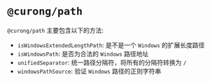 # `@curong/path`


`@curong/path` 主要包含以下的方法:

- `isWindowsExtendedLengthPath`: 是不是一个 `Windows` 的扩展长度路径
- `isWindowsPath`: 是否为合法的 `Windows` 路径地址
- `unifiedSeparator`: 统一路径分隔符，将所有的分隔符转换为 `/`
- `windowsPathSource`: 验证 `Windows` 路径的正则字符串
